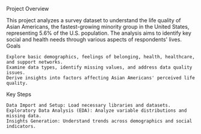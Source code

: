 Project Overview

This project analyzes a survey dataset to understand the life quality of Asian Americans, the fastest-growing minority group in the United States, representing 5.6% of the U.S. population. The analysis aims to identify key social and health needs through various aspects of respondents' lives.
Goals

    Explore basic demographics, feelings of belonging, health, healthcare, and support networks.
    Examine data types, identify missing values, and address data quality issues.
    Derive insights into factors affecting Asian Americans' perceived life quality.

Key Steps

    Data Import and Setup: Load necessary libraries and datasets.
    Exploratory Data Analysis (EDA): Analyze variable distributions and missing data.
    Insights Generation: Understand trends across demographics and social indicators.
